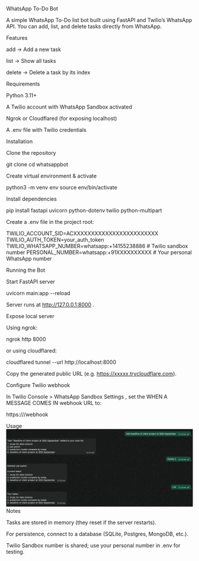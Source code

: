 WhatsApp To-Do Bot

A simple WhatsApp To-Do list bot built using FastAPI and Twilio’s WhatsApp API.
You can add, list, and delete tasks directly from WhatsApp.

Features

add <task> → Add a new task

list → Show all tasks

delete <number> → Delete a task by its index

Requirements

Python 3.11+

A Twilio account with WhatsApp Sandbox activated

Ngrok or Cloudflared (for exposing localhost)

A .env file with Twilio credentials

Installation

Clone the repository

git clone <your-repo-url>
cd whatsappbot


Create virtual environment & activate

python3 -m venv env
source env/bin/activate


Install dependencies

pip install fastapi uvicorn python-dotenv twilio python-multipart


Create a .env file in the project root:

TWILIO_ACCOUNT_SID=ACXXXXXXXXXXXXXXXXXXXXXXXX
TWILIO_AUTH_TOKEN=your_auth_token
TWILIO_WHATSAPP_NUMBER=whatsapp:+14155238886   # Twilio sandbox number
PERSONAL_NUMBER=whatsapp:+91XXXXXXXXXX        # Your personal WhatsApp number

Running the Bot

Start FastAPI server

uvicorn main:app --reload


Server runs at http://127.0.0.1:8000
.

Expose local server

Using ngrok:

ngrok http 8000


or using cloudflared:

cloudflared tunnel --url http://localhost:8000


Copy the generated public URL (e.g. https://xxxxx.trycloudflare.com).

Configure Twilio webhook

In Twilio Console > WhatsApp Sandbox Settings
,
set the WHEN A MESSAGE COMES IN webhook URL to:

https://<your-public-url>/webhook

Usage
![alt text](image.png)
Notes

Tasks are stored in memory (they reset if the server restarts).

For persistence, connect to a database (SQLite, Postgres, MongoDB, etc.).

Twilio Sandbox number is shared; use your personal number in .env for testing.